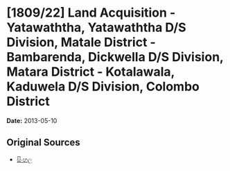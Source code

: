 # [1809/22] Land Acquisition - Yatawaththa, Yatawaththa D/S Division, Matale District - Bambarenda, Dickwella D/S Division, Matara District - Kotalawala, Kaduwela D/S Division, Colombo District

**Date:** 2013-05-10

## Original Sources

- [සිංහල](https://documents.gov.lk/view/extra-gazettes/2013/5/1809-22_S.pdf)

